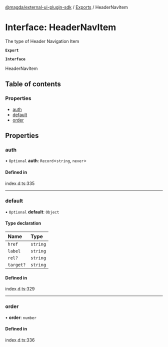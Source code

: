 [@magda/external-ui-plugin-sdk](../README.md) / [Exports](../modules.md) / HeaderNavItem

# Interface: HeaderNavItem

The type of Header Navigation Item

**`Export`**

**`Interface`**

HeaderNavItem

## Table of contents

### Properties

- [auth](HeaderNavItem.md#auth)
- [default](HeaderNavItem.md#default)
- [order](HeaderNavItem.md#order)

## Properties

### auth

• `Optional` **auth**: `Record`<`string`, `never`\>

#### Defined in

index.d.ts:335

---

### default

• `Optional` **default**: `Object`

#### Type declaration

| Name      | Type     |
| :-------- | :------- |
| `href`    | `string` |
| `label`   | `string` |
| `rel?`    | `string` |
| `target?` | `string` |

#### Defined in

index.d.ts:329

---

### order

• **order**: `number`

#### Defined in

index.d.ts:336
